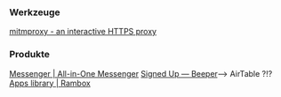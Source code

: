 ### Werkzeuge

[mitmproxy - an interactive HTTPS proxy](https://mitmproxy.org/)

### Produkte

[Messenger | All-in-One Messenger](https://allinone.im/messenger)
[Signed Up — Beeper](https://www.beeper.com/signedup)--> AirTable ?!?
[Apps library | Rambox](https://rambox.app/apps/)
